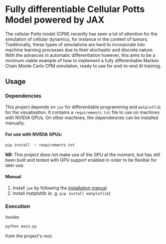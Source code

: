 # Fully differentiable Cellular Potts Model powered by JAX

The cellular Potts model (CPM) recently has seen a lot of attention for the
simulation of cellular dynamics, for instance in the context of tumors.
Traditionally, these types of simulations are hard to incorporate into machine
learning processes due to their stochastic and discrete nature. With the
advances in automatic differentiation however, this aims to be a minimum viable
example of how to implement a fully differentiable Markov Chain Monte Carlo CPM
simulation, ready to use for end-to-end AI training.

## Usage

### Dependencies

This project depends on `jax` for differentiable programming and `matplotlib`
for the visualisation. It contains a `requirements.txt` file to use on machines
with NVIDIA GPUs. On other machines, the dependencies can be installed manually.

#### For use with NVIDIA GPUs:

```bash
pip install -r requirements.txt
```

**NB:** This project does not make use of the GPU at the moment, but has still
been built and tested with GPU support enabled in order to be flexible for later use.

#### Manual

1. Install `jax` by following the [installation manual](https://jax.readthedocs.io/en/latest/installation.html)
2. Install matplotlib (e. g. `pip install matplotlib`)


### Execution

Invoke

```bash
python main.py
```

from the project's root.
